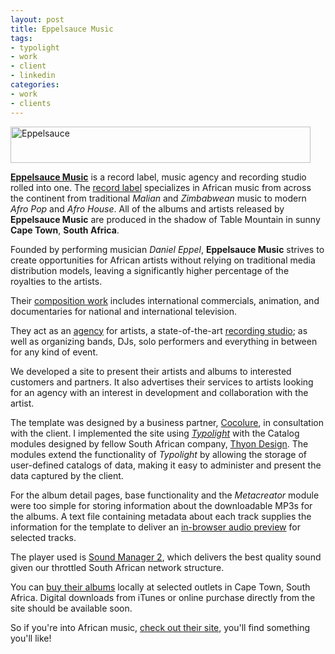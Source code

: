 ```yaml
---
layout: post
title: Eppelsauce Music
tags:
- typolight
- work
- client
- linkedin
categories:
- work
- clients
---
```

<a href="http://www.eppelsauce.com/"><img class="aligncenter size-full wp-image-128" title="Eppelsauce" src="/images/2009/06/header.jpg" alt="Eppelsauce" width="480" height="58" /></a>

<a title="Eppelsauce Music" href="http://www.eppelsauce.com/" target="_blank"><strong>Eppelsauce Music</strong></a> is a record label, music agency and recording studio rolled into one. The <a href="http://www.eppelsauce.com/record-label.html" target="_blank">record label</a> specializes in African music from across the continent from traditional <em>Malian</em> and <em>Zimbabwean</em> music to modern <em>Afro Pop</em> and <em>Afro House</em>. All of the albums and artists released by <strong>Eppelsauce Music</strong> are produced in the shadow of Table Mountain in sunny <strong>Cape Town</strong>, <strong>South Africa</strong>.

<!--more-->
Founded by performing musician <em>Daniel Eppel</em>, <strong>Eppelsauce Music</strong> strives to create opportunities for African artists without relying on traditional media distribution models, leaving a significantly higher percentage of the royalties to the artists.

Their <a href="http://www.eppelsauce.com/composition.html" target="_blank">composition work</a> includes international commercials, animation, and documentaries for national and international television.

They act as an <a href="http://www.eppelsauce.com/music-agency.html" target="_blank">agency</a> for artists, a state-of-the-art <a href="http://www.eppelsauce.com/recording-studio.html" target="_blank">recording studio</a>; as well as organizing bands, DJs, solo performers and everything in between for any kind of event.

We developed a site to present their artists and albums to interested customers and partners. It also advertises their services to artists looking for an agency with an interest in development and collaboration with the artist.

The template was designed by a business partner, <a href="http://www.cocolure.co.za/" target="_blank">Cocolure</a>, in consultation with the client. I implemented the site using <a title="Typolight" href="http://www.typolight.org/" target="_blank"><em>Typolight</em></a> with the Catalog modules designed by fellow South African company, <a href="http://www.thyon.com/" target="_blank">Thyon Design</a>. The modules extend the functionality of <em>Typolight </em>by allowing the storage of user-defined catalogs of data, making it easy to administer and present the data captured by the client.

For the album detail pages, base functionality and the <em>Metacreator </em>module were too simple for storing information about the downloadable MP3s for the albums. A text file containing metadata about each track supplies the information for the template to deliver an <a href="http://www.eppelsauce.com/album-detail/items/cheza.html">in-browser audio preview</a> for selected tracks.

The player used is <a href="http://www.schillmania.com/projects/soundmanager2/">Sound Manager 2</a>, which delivers the best quality sound given our throttled South African network structure.

You can <a href="http://www.eppelsauce.com/buy-music-now.html">buy their albums</a> locally at selected outlets in Cape Town, South Africa. Digital downloads from iTunes or online purchase directly from the site should be available soon.

So if you're into African music, <a href="http://www.eppelsauce.com/" target="_blank">check out their site</a>, you'll find something you'll like!

